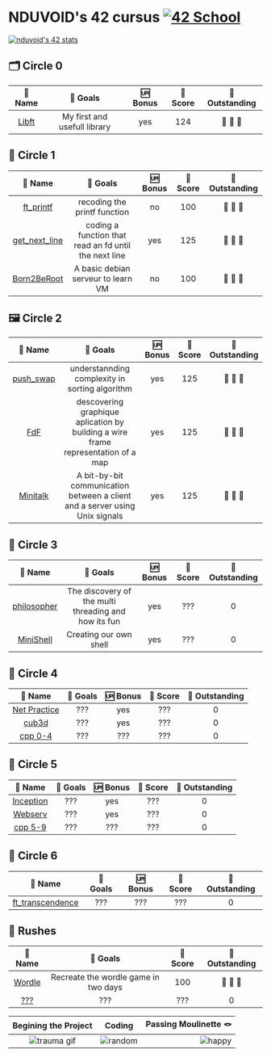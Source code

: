 # NDUVOID's 42 cursus [![42 School](https://img.shields.io/badge/Mulhouse-%23121011.svg?logo=42&logoColor=white)](https://42mulhouse.fr)

[![nduvoid's 42 stats](https://badge.mediaplus.ma/blue/nduvoid?1337Badge=off&UM6P=off)](https://github.com/oakoudad/badge42)

## 🗂️ Circle 0
|										 🪪 Name												|										🎯 Goals									| 🆙 Bonus	| 💯 Score	| 🌟 Outstanding	|
|:---------------------------------------------------------------------------------------------:|:---------------------------------------------------------------------------------:|:---------:|:---------:|:-----------------:|
| [Libft](https://github.com/Chahalor/40-to-home/tree/main/rank-0/libft)						| My first and usefull library														| yes		| 124		| 🔴 🔴 🔴			|

## 🔧 Circle 1
|										 🪪 Name												|										🎯 Goals									| 🆙 Bonus	| 💯 Score	| 🌟 Outstanding	|
|:---------------------------------------------------------------------------------------------:|:---------------------------------------------------------------------------------:|:---------:|:---------:|:-----------------:|
| [ft_printf](https://github.com/Chahalor/40-to-home/tree/main/rank-1/ft_printf)				| recoding the printf function														| no		| 100		| 🌟 🔴 🔴			|
| [get_next_line](https://github.com/Chahalor/40-to-home/tree/main/rank-1/get_next_line)		| coding a function that read an fd until the next line								| yes		| 125		| 🔴 🔴 🔴			|
| [Born2BeRoot](https://github.com/Chahalor/40-to-home/tree/main/rank-1/Born2BeRoot)			| A basic debian serveur to learn VM												| no		| 100		| 🔴 🔴 🔴			|

## 🖼 Circle 2
|										 🪪 Name												|										🎯 Goals									| 🆙 Bonus	| 💯 Score	| 🌟 Outstanding	|
|:---------------------------------------------------------------------------------------------:|:---------------------------------------------------------------------------------:|:---------:|:---------:|:-----------------:|
| [push_swap](https://github.com/Chahalor/40-to-home/tree/main/rank-2/push_swap)				| understannding complexity in sorting algorithm									| yes		| 125		| 🌟 🌟 🌟			|
| [FdF](https://github.com/Chahalor/40-to-home/tree/main/rank-2/FDF/V2)							| descovering graphique aplication by building a wire frame representation of a map	| yes		| 125		| 🌟 🌟 🌟			|
| [Minitalk](https://github.com/Chahalor/40-to-home/tree/main/rank-2/minitalk/V2)				| A bit-by-bit communication between a client and a server using Unix signals		| yes		| 125		| 🌟 🌟 🌟			|

## 🐚 Circle 3
|										 🪪 Name												|										🎯 Goals									| 🆙 Bonus	| 💯 Score	| 🌟 Outstanding	|
|:---------------------------------------------------------------------------------------------:|:---------------------------------------------------------------------------------:|:---------:|:---------:|:-----------------:|
| [philosopher](https://github.com/Chahalor/40-to-home/tree/main/rank-3/Philosophers)			| The discovery of the multi threading and how its fun								| yes		| ???		| 0					|
| [MiniShell](https://github.com/Chahalor/40-to-home/tree/main/rank-3/minishell)				| Creating our own shell															| yes		| ???		| 0					|

## 🐚 Circle 4
|										 🪪 Name												|										🎯 Goals									| 🆙 Bonus	| 💯 Score	| 🌟 Outstanding	|
|:---------------------------------------------------------------------------------------------:|:---------------------------------------------------------------------------------:|:---------:|:---------:|:-----------------:|
| [Net Practice](https://github.com/Chahalor/40-to-home/tree/main/rank-4/Net-practice)			| ???																				| yes		| ???		| 0					|
| [cub3d](https://github.com/Chahalor/40-to-home/tree/main/rank-4/cub3d)						| ???																				| yes		| ???		| 0					|
| [cpp 0-4](https://github.com/Chahalor/40-to-home/tree/main/cpp)								| ???																				| ???		| ???		| 0					|

## 🐚 Circle 5
|										 🪪 Name												|										🎯 Goals									| 🆙 Bonus	| 💯 Score	| 🌟 Outstanding	|
|:---------------------------------------------------------------------------------------------:|:---------------------------------------------------------------------------------:|:---------:|:---------:|:-----------------:|
| [Inception](https://github.com/Chahalor/40-to-home/tree/main/rank-5/Inception)				| ???																				| yes		| ???		| 0					|
| [Webserv](https://github.com/Chahalor/40-to-home/tree/main/rank-5/Webserv)					| ???																				| yes		| ???		| 0					|
| [cpp 5-9](https://github.com/Chahalor/40-to-home/tree/main/cpp)								| ???																				| ???		| ???		| 0					|

## 🐚 Circle 6
|										 🪪 Name												|										🎯 Goals									| 🆙 Bonus	| 💯 Score	| 🌟 Outstanding	|
|:---------------------------------------------------------------------------------------------:|:---------------------------------------------------------------------------------:|:---------:|:---------:|:-----------------:|
| [ft_transcendence](https://github.com/Chahalor/40-to-home/tree/main/rank-6/ft_transcendence)	| ???																				| ???		| ???		| 0					|

## 🎽 Rushes
|										 🪪 Name												|										🎯 Goals									| 💯 Score	| 🌟 Outstanding	|
|:---------------------------------------------------------------------------------------------:|:---------------------------------------------------------------------------------:|:---------:|:-----------------:|
| [Wordle](https://github.com/Chahalor/40-to-home/tree/main/Rushes/wordle)						| Recreate the wordle game in two days												| 100		| 🌟 🌟 🌟			|
| [???](https://github.com/Chahalor/40-to-home/tree/main/Rushes/???)							| ???																				| ???		| 0					|

|									Begining the Project										|											Coding									|							Passing Moulinette 🪢								|
|:---------------------------------------------------------------------------------------------:|:---------------------------------------------------------------------------------:|------------------------------------------------------------------------------:|
 ![trauma gif](https://media1.tenor.com/m/KfL05fPVK-4AAAAd/war-vietnam.gif)						| ![random](https://media1.tenor.com/m/rdjm58lG3OQAAAAd/spaiz-tryhard.gif)			| ![happy](https://media1.tenor.com/m/ej8VbRdpUogAAAAd/happy-jumping-cat.gif)	|
